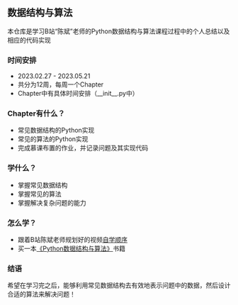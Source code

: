 ## 数据结构与算法

本仓库是学习B站“陈斌”老师的Python数据结构与算法课程过程中的个人总结以及相应的代码实现

### 时间安排
- 2023.02.27 - 2023.05.21
- 共分为12周，每周一个Chapter
- Chapter中有具体时间安排（\_\_init__.py中）

### Chapter有什么？
- 常见数据结构的Python实现
- 常见的算法的Python实现
- 完成慕课布置的作业，并记录问题及其实现代码

### 学什么？
- 掌握常见数据结构
- 掌握常见的算法
- 掌握解决复杂问题的能力

### 怎么学？
- 跟着B站陈斌老师规划好的视频[自学顺序](https://www.bilibili.com/read/cv17415452?spm_id_from=333.999.list.card_opus.click)
- 买一本[《Python数据结构与算法》](https://book.douban.com/subject/34785178/)书籍

### 结语
希望在学习完之后，能够利用常见数据结构去有效地表示问题中的数据，然后设计合适的算法来解决问题！
